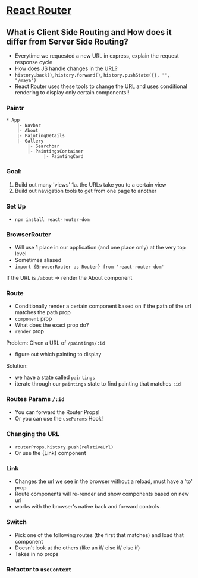 # [React Router](https://reacttraining.com/react-router/web/guides/quick-start)

## What is Client Side Routing and How does it differ from Server Side Routing?
* Everytime we requested a new URL in express, explain the request response cycle
* How does JS handle changes in the URL?
* `history.back()`, `history.forward()`, `history.pushState({}, "", "/maya")`
* React Router uses these tools to change the URL and uses conditional rendering to display only certain components!!

### Paintr
```
* App
    |- Navbar
    |- About
    |- PaintingDetails
    |- Gallery
        |- Searchbar
        |- PaintingsContainer
              |- PaintingCard
```

### Goal:
1. Build out many 'views'
1a. the URLs take you to a certain view
2. Build out navigation tools to get from one page to another

### Set Up
- `npm install react-router-dom`

### BrowserRouter
- Will use 1 place in our application (and one place only) at the very top level
- Sometimes aliased
- `import {BrowserRouter as Router} from 'react-router-dom'`

If the URL is `/about` => render the About component

### Route
- Conditionally render a certain component based on if the path of the url matches the path prop
- `component` prop
- What does the exact prop do?
- `render` prop

Problem: Given a URL of `/paintings/:id`
* figure out which painting to display

Solution: 
* we have a state called `paintings`
* iterate through our `paintings` state to find painting that matches `:id`

### Routes Params `/:id`
- You can forward the Router Props!
- Or you can use the `useParams` Hook!

### Changing the URL
- `routerProps.history.push(relativeUrl)`
- Or use the {Link} component

### Link
- Changes the url we see in the browser without a reload, must have a 'to' prop
- Route components will re-render and show components based on new url
- works with the browser's native back and forward controls

### Switch
- Pick one of the following routes (the first that matches) and load that component
- Doesn't look at the others (like an if/ else if/ else if)
- Takes in no props

### Refactor to `useContext`

